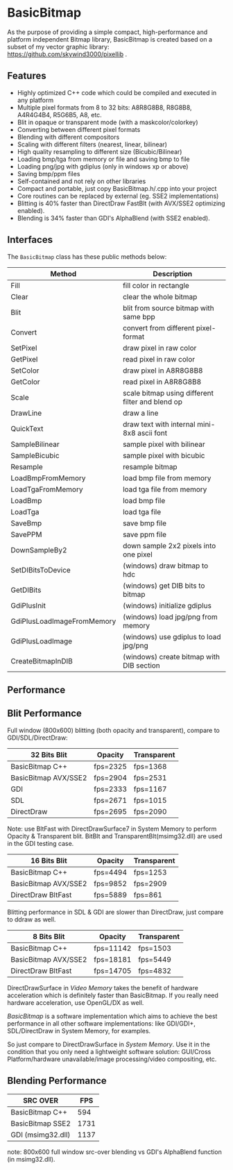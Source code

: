 # BasicBitmap

As the purpose of providing a simple compact, high-performance and platform independent Bitmap library, BasicBitmap is created based on a subset of my vector graphic library: https://github.com/skywind3000/pixellib .

## Features

- Highly optimized C++ code which could be compiled and executed in any platform
- Multiple pixel formats from 8 to 32 bits: A8R8G8B8, R8G8B8, A4R4G4B4, R5G6B5, A8, etc.
- Blit in opaque or transparent mode (with a maskcolor/colorkey)
- Converting between different pixel formats
- Blending with different compositors
- Scaling with different filters (nearest, linear, bilinear)
- High quality resampling to different size (Bicubic/Bilinear)
- Loading bmp/tga from memory or file and saving bmp to file
- Loading png/jpg with gdiplus (only in windows xp or above)
- Saving bmp/ppm files
- Self-contained and not rely on other libraries
- Compact and portable, just copy BasicBitmap.h/.cpp into your project
- Core routines can be replaced by external (eg. SSE2 implementations)
- Blitting is 40% faster than DirectDraw FastBlt (with AVX/SSE2 optimizing enabled).
- Blending is 34% faster than GDI's AlphaBlend (with SSE2 enabled).

## Interfaces

The `BasicBitmap` class has these public methods below:

| Method | Description |
|-|-|
| Fill | fill color in rectangle |
| Clear | clear the whole bitmap |
| Blit | blit from source bitmap with same bpp |
| Convert | convert from different pixel-format |
| SetPixel | draw pixel in raw color |
| GetPixel | read pixel in raw color |
| SetColor | draw pixel in A8R8G8B8 |
| GetColor | read pixel in A8R8G8B8 |
| Scale | scale bitmap using different filter and blend op |
| DrawLine | draw a line |
| QuickText | draw text with internal mini-8x8 ascii font |
| SampleBilinear | sample pixel with bilinear |
| SampleBicubic | sample pixel with bicubic |
| Resample | resample bitmap |
| LoadBmpFromMemory | load bmp file from memory |
| LoadTgaFromMemory | load tga file from memory |
| LoadBmp | load bmp file |
| LoadTga | load tga file |
| SaveBmp | save bmp file |
| SavePPM | save ppm file |
| DownSampleBy2 | down sample 2x2 pixels into one pixel |
| SetDIBitsToDevice | (windows) draw bitmap to hdc |
| GetDIBits | (windows) get DIB bits to bitmap |
| GdiPlusInit | (windows) initialize gdiplus |
| GdiPlusLoadImageFromMemory | (windows) load jpg/png from memory |
| GdiPlusLoadImage | (windows) use gdiplus to load jpg/png |
| CreateBitmapInDIB | (windows) create bitmap with DIB section |



## Performance

Blit Performance
----------------

Full window (800x600) blitting (both opacity and transparent), compare to GDI/SDL/DirectDraw:

|   32 Bits Blit       |  Opacity  | Transparent |
|----------------------|-----------|-------------|
| BasicBitmap C++      | fps=2325  |   fps=1368  |
| BasicBitmap AVX/SSE2 | fps=2904  |   fps=2531  |
| GDI                  | fps=2333  |   fps=1167  |
| SDL                  | fps=2671  |   fps=1015  |
| DirectDraw           | fps=2695  |   fps=2090  |

Note: use BltFast with DirectDrawSurface7 in System Memory to perform Opacity & Transparent blit. BitBlt and TransparentBlt(msimg32.dll) are used in the GDI testing case. 

|   16 Bits Blit       |  Opacity  | Transparent |
|----------------------|-----------|-------------|
| BasicBitmap C++      | fps=4494  |  fps=1253   |
| BasicBitmap AVX/SSE2 | fps=9852  |  fps=2909   |
| DirectDraw BltFast   | fps=5889  |  fps=861    |

Blitting performance in SDL & GDI are slower than DirectDraw, just compare to ddraw as well.

|    8 Bits Blit       |  Opacity  | Transparent |
|----------------------|-----------|-------------|
| BasicBitmap C++      | fps=11142 |  fps=1503   |
| BasicBitmap AVX/SSE2 | fps=18181 |  fps=5449   |
| DirectDraw BltFast   | fps=14705 |  fps=4832   |

DirectDrawSurface in *Video Memory* takes the benefit of hardware acceleration which is definitely faster than BasicBitmap. If you really need hardware acceleration, use OpenGL/DX as well. 

*BasicBitmap* is a software implementation which aims to achieve the best performance in all other software implementations: like GDI/GDI+, SDL/DirectDraw in System Memory, for examples.

So just compare to DirectDrawSurface in *System Memory*. Use it in the condition that you only need a lightweight software solution: GUI/Cross Platform/hardware unavailable/image processing/video compositing, etc.



Blending Performance
----------------------

|  SRC OVER         |    FPS    |
|-------------------|-----------|
| BasicBitmap C++   |    594    |
| BasicBitmap SSE2  |   1731    |
| GDI (msimg32.dll) |   1137    |

note: 800x600 full window src-over blending vs GDI's AlphaBlend function (in msimg32.dll).
 